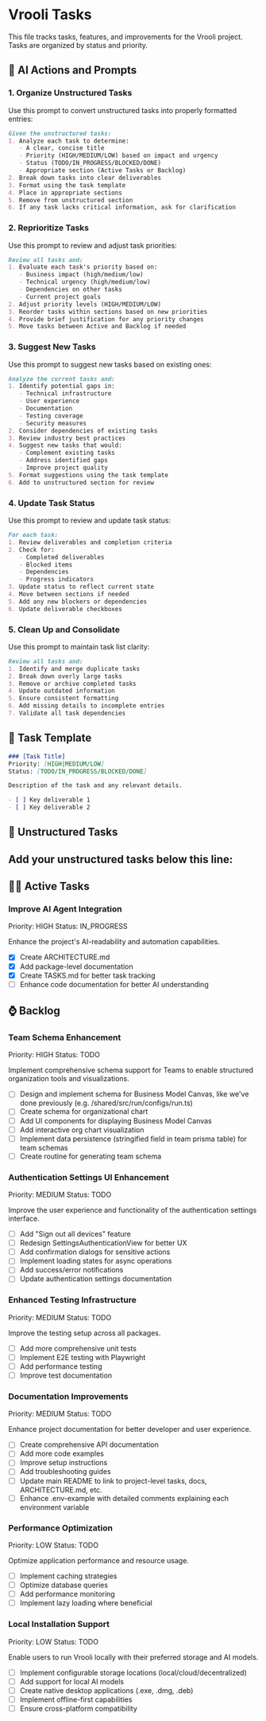 # Vrooli Tasks

This file tracks tasks, features, and improvements for the Vrooli project. Tasks are organized by status and priority.

## 🤖 AI Actions and Prompts

### 1. Organize Unstructured Tasks
Use this prompt to convert unstructured tasks into properly formatted entries:
```markdown
Given the unstructured tasks:
1. Analyze each task to determine:
   - A clear, concise title
   - Priority (HIGH/MEDIUM/LOW) based on impact and urgency
   - Status (TODO/IN_PROGRESS/BLOCKED/DONE)
   - Appropriate section (Active Tasks or Backlog)
2. Break down tasks into clear deliverables
3. Format using the task template
4. Place in appropriate sections
5. Remove from unstructured section
6. If any task lacks critical information, ask for clarification
```

### 2. Reprioritize Tasks
Use this prompt to review and adjust task priorities:
```markdown
Review all tasks and:
1. Evaluate each task's priority based on:
   - Business impact (high/medium/low)
   - Technical urgency (high/medium/low)
   - Dependencies on other tasks
   - Current project goals
2. Adjust priority levels (HIGH/MEDIUM/LOW)
3. Reorder tasks within sections based on new priorities
4. Provide brief justification for any priority changes
5. Move tasks between Active and Backlog if needed
```

### 3. Suggest New Tasks
Use this prompt to suggest new tasks based on existing ones:
```markdown
Analyze the current tasks and:
1. Identify potential gaps in:
   - Technical infrastructure
   - User experience
   - Documentation
   - Testing coverage
   - Security measures
2. Consider dependencies of existing tasks
3. Review industry best practices
4. Suggest new tasks that would:
   - Complement existing tasks
   - Address identified gaps
   - Improve project quality
5. Format suggestions using the task template
6. Add to unstructured section for review
```

### 4. Update Task Status
Use this prompt to review and update task status:
```markdown
For each task:
1. Review deliverables and completion criteria
2. Check for:
   - Completed deliverables
   - Blocked items
   - Dependencies
   - Progress indicators
3. Update status to reflect current state
4. Move between sections if needed
5. Add any new blockers or dependencies
6. Update deliverable checkboxes
```

### 5. Clean Up and Consolidate
Use this prompt to maintain task list clarity:
```markdown
Review all tasks and:
1. Identify and merge duplicate tasks
2. Break down overly large tasks
3. Remove or archive completed tasks
4. Update outdated information
5. Ensure consistent formatting
6. Add missing details to incomplete entries
7. Validate all task dependencies
```

## 📄 Task Template
```markdown
### [Task Title]
Priority: [HIGH|MEDIUM/LOW]
Status: [TODO/IN_PROGRESS/BLOCKED/DONE]

Description of the task and any relevant details.

- [ ] Key deliverable 1
- [ ] Key deliverable 2
```

## 📝 Unstructured Tasks

Add your unstructured tasks below this line:
-------------------------------------------------------------------------------

## 🏃‍♂️ Active Tasks

### Improve AI Agent Integration
Priority: HIGH
Status: IN_PROGRESS

Enhance the project's AI-readability and automation capabilities.

- [x] Create ARCHITECTURE.md
- [x] Add package-level documentation
- [x] Create TASKS.md for better task tracking
- [ ] Enhance code documentation for better AI understanding

## ⌚ Backlog

### Team Schema Enhancement
Priority: HIGH
Status: TODO

Implement comprehensive schema support for Teams to enable structured organization tools and visualizations.

- [ ] Design and implement schema for Business Model Canvas, like we've done previously (e.g. /shared/src/run/configs/run.ts)
- [ ] Create schema for organizational chart
- [ ] Add UI components for displaying Business Model Canvas
- [ ] Add interactive org chart visualization
- [ ] Implement data persistence (stringified field in team prisma table) for team schemas
- [ ] Create routine for generating team schema

### Authentication Settings UI Enhancement
Priority: MEDIUM
Status: TODO

Improve the user experience and functionality of the authentication settings interface.

- [ ] Add "Sign out all devices" feature
- [ ] Redesign SettingsAuthenticationView for better UX
- [ ] Add confirmation dialogs for sensitive actions
- [ ] Implement loading states for async operations
- [ ] Add success/error notifications
- [ ] Update authentication settings documentation

### Enhanced Testing Infrastructure
Priority: MEDIUM
Status: TODO

Improve the testing setup across all packages.

- [ ] Add more comprehensive unit tests
- [ ] Implement E2E testing with Playwright
- [ ] Add performance testing
- [ ] Improve test documentation

### Documentation Improvements
Priority: MEDIUM
Status: TODO

Enhance project documentation for better developer and user experience.

- [ ] Create comprehensive API documentation
- [ ] Add more code examples
- [ ] Improve setup instructions
- [ ] Add troubleshooting guides
- [ ] Update main README to link to project-level tasks, docs, ARCHITECTURE.md, etc.
- [ ] Enhance .env-example with detailed comments explaining each environment variable

### Performance Optimization
Priority: LOW
Status: TODO

Optimize application performance and resource usage.

- [ ] Implement caching strategies
- [ ] Optimize database queries
- [ ] Add performance monitoring
- [ ] Implement lazy loading where beneficial

### Local Installation Support
Priority: LOW
Status: TODO

Enable users to run Vrooli locally with their preferred storage and AI models.

- [ ] Implement configurable storage locations (local/cloud/decentralized)
- [ ] Add support for local AI models
- [ ] Create native desktop applications (.exe, .dmg, .deb)
- [ ] Implement offline-first capabilities
- [ ] Ensure cross-platform compatibility
